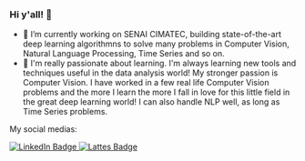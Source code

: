 ### Hi y'all! 👋

- 🔭 I’m currently working on SENAI CIMATEC, building state-of-the-art deep learning algorithmns to solve many problems in Computer Vision, Natural Language Processing, Time Series and so on.
- 🌱 I'm really passionate about learning. I'm always learning new tools and techniques useful in the data analysis world! My stronger passion is Computer Vision. I have worked in a few real life Computer Vision problems and the more I learn the more I fall in love for this little field in the great deep learning world! I can also handle NLP well, as long as Time Series problems.


My social medias:

<div id="badges">
 <a href="https://www.linkedin.com/in/purificacaocientistadedados/">
  <img src="https://img.shields.io/badge/LinkedIn-blue?style=for-the-badge&logo=linkedin&logoColor=white" alt="LinkedIn Badge"/>
</a>
 <a href="http://lattes.cnpq.br/7787694704554443/">
 <img src="https://img.shields.io/badge/Lattes-green?style=for-the-badge&logo=lattes&logoColor=white" alt="Lattes Badge"/>
</a>
</div>

